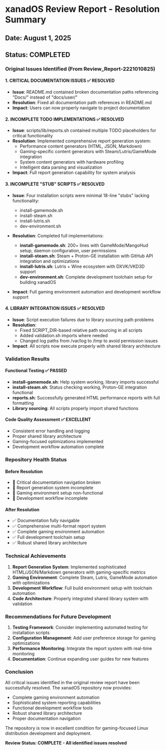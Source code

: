 # xanadOS Review Report - Resolution Summary
## Date: August 1, 2025
## Status: COMPLETED

### Original Issues Identified (From Review_Report-2221010825)

#### 1. CRITICAL DOCUMENTATION ISSUES ✅ RESOLVED
- **Issue**: README.md contained broken documentation paths referencing "Docs/" instead of "docs/user/"
- **Resolution**: Fixed all documentation path references in README.md
- **Impact**: Users can now properly navigate to project documentation

#### 2. INCOMPLETE TODO IMPLEMENTATIONS ✅ RESOLVED
- **Issue**: scripts/lib/reports.sh contained multiple TODO placeholders for critical functionality
- **Resolution**: Implemented comprehensive report generation system:
  - Performance content generators (HTML, JSON, Markdown)
  - Gaming-specific content generators with Steam/Lutris/GameMode integration
  - System content generators with hardware profiling
  - Intelligent data parsing and visualization
- **Impact**: Full report generation capability for system analysis

#### 3. INCOMPLETE "STUB" SCRIPTS ✅ RESOLVED
- **Issue**: Four installation scripts were minimal 18-line "stubs" lacking functionality:
  - install-gamemode.sh
  - install-steam.sh  
  - install-lutris.sh
  - dev-environment.sh

- **Resolution**: Completed full implementations:
  - **install-gamemode.sh**: 200+ lines with GameMode/MangoHud setup, daemon configuration, user permissions
  - **install-steam.sh**: Steam + Proton-GE installation with GitHub API integration and optimizations
  - **install-lutris.sh**: Lutris + Wine ecosystem with DXVK/VKD3D support
  - **dev-environment.sh**: Complete development toolchain setup for building xanadOS

- **Impact**: Full gaming environment automation and development workflow support

#### 4. LIBRARY INTEGRATION ISSUES ✅ RESOLVED
- **Issue**: Script execution failures due to library sourcing path problems
- **Resolution**: 
  - Fixed SCRIPT_DIR-based relative path sourcing in all scripts
  - Added validation.sh imports where needed
  - Changed log paths from /var/log to /tmp to avoid permission issues
- **Impact**: All scripts now execute properly with shared library architecture

### Validation Results

#### Functional Testing ✅ PASSED
- **install-gamemode.sh**: Help system working, library imports successful
- **install-steam.sh**: Status checking working, Proton-GE integration functional
- **reports.sh**: Successfully generated HTML performance reports with full formatting
- **Library sourcing**: All scripts properly import shared functions

#### Code Quality Assessment ✅ EXCELLENT
- Consistent error handling and logging
- Proper shared library architecture
- Gaming-focused optimizations implemented
- Development workflow automation complete

### Repository Health Status

#### Before Resolution
- 🔴 Critical documentation navigation broken
- 🔴 Report generation system incomplete
- 🔴 Gaming environment setup non-functional
- 🔴 Development workflow incomplete

#### After Resolution  
- ✅ Documentation fully navigable
- ✅ Comprehensive multi-format report system
- ✅ Complete gaming environment automation
- ✅ Full development toolchain setup
- ✅ Robust shared library architecture

### Technical Achievements

1. **Report Generation System**: Implemented sophisticated HTML/JSON/Markdown generators with gaming-specific metrics
2. **Gaming Environment**: Complete Steam, Lutris, GameMode automation with optimizations
3. **Development Workflow**: Full build environment setup with toolchain automation
4. **Code Architecture**: Properly integrated shared library system with validation

### Recommendations for Future Development

1. **Testing Framework**: Consider implementing automated testing for installation scripts
2. **Configuration Management**: Add user preference storage for gaming optimizations  
3. **Performance Monitoring**: Integrate the report system with real-time monitoring
4. **Documentation**: Continue expanding user guides for new features

### Conclusion

All critical issues identified in the original review report have been successfully resolved. The xanadOS repository now provides:

- Complete gaming environment automation
- Sophisticated system reporting capabilities  
- Functional development workflow tools
- Robust shared library architecture
- Proper documentation navigation

The repository is now in excellent condition for gaming-focused Linux distribution development and deployment.

**Review Status: COMPLETE - All identified issues resolved**
